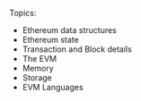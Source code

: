 Topics:

- Ethereum data structures
- Ethereum state
- Transaction and Block details
- The EVM
- Memory
- Storage
- EVM Languages